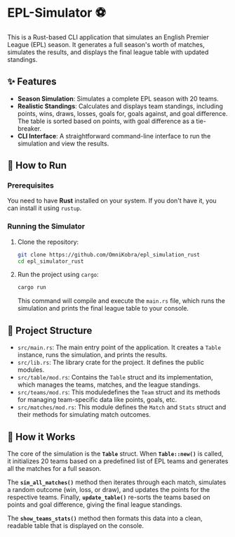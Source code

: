 # EPL-Simulator ⚽️

This is a Rust-based CLI application that simulates an English Premier League (EPL) season. It generates a full season's worth of matches, simulates the results, and displays the final league table with updated standings.

## ✨ Features

* **Season Simulation**: Simulates a complete EPL season with 20 teams.
* **Realistic Standings**: Calculates and displays team standings, including points, wins, draws, losses, goals for, goals against, and goal difference. The table is sorted based on points, with goal difference as a tie-breaker.
* **CLI Interface**: A straightforward command-line interface to run the simulation and view the results.

## 🚀 How to Run

### Prerequisites

You need to have **Rust** installed on your system. If you don't have it, you can install it using `rustup`.

### Running the Simulator

1.  Clone the repository:
    ```bash
    git clone https://github.com/OmniKobra/epl_simulation_rust
    cd epl_simulator_rust
    ```
2.  Run the project using `cargo`:
    ```bash
    cargo run
    ```
    This command will compile and execute the `main.rs` file, which runs the simulation and prints the final league table to your console.

## 📂 Project Structure

* `src/main.rs`: The main entry point of the application. It creates a `Table` instance, runs the simulation, and prints the results.
* `src/lib.rs`: The library crate for the project. It defines the public modules.
* `src/table/mod.rs`: Contains the `Table` struct and its implementation, which manages the teams, matches, and the league standings.
* `src/teams/mod.rs`: This moduledefines the `Team` struct and its methods for managing team-specific data like points, goals, etc.
* `src/matches/mod.rs`: This module defines the `Match` and `Stats` struct and their methods for simulating match outcomes.

## 📝 How it Works

The core of the simulation is the **`Table`** struct. When **`Table::new()`** is called, it initializes 20 teams based on a predefined list of EPL teams and generates all the matches for a full season.

The **`sim_all_matches()`** method then iterates through each match, simulates a random outcome (win, loss, or draw), and updates the points for the respective teams. Finally, **`update_table()`** re-sorts the teams based on points and goal difference, giving the final league standings.

The **`show_teams_stats()`** method then formats this data into a clean, readable table that is displayed on the console.
